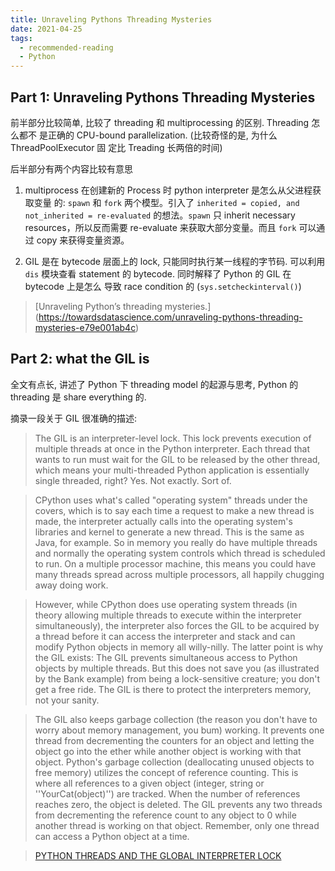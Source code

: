 ```yaml
---
title: Unraveling Pythons Threading Mysteries
date: 2021-04-25
tags:
  - recommended-reading
  - Python
---
```


## Part 1: Unraveling Pythons Threading Mysteries

前半部分比较简单, 比较了 threading 和 multiprocessing 的区别. Threading 怎么都不
是正确的 CPU-bound parallelization. (比较奇怪的是, 为什么 ThreadPoolExecutor 固
定比 Treading 长两倍的时间)

后半部分有两个内容比较有意思

1. multiprocess 在创建新的 Process 时 python interpreter 是怎么从父进程获取变量
   的: `spawn` 和 `fork` 两个模型。引入了
   `inherited = copied, and not_inherited = re-evaluated` 的想法。`spawn` 只
   inherit necessary resources，所以反而需要 re-evaluate 来获取大部分变量。而且
   `fork` 可以通过 copy 来获得变量资源。

2. GIL 是在 bytecode 层面上的 lock, 只能同时执行某一线程的字节码. 可以利用 `dis`
   模块查看 statement 的 bytecode. 同时解释了 Python 的 GIL 在 bytecode 上是怎么
   导致 race condition 的 (`sys.setcheckinterval()`)

> [Unraveling Python’s threading mysteries.]
> (https://towardsdatascience.com/unraveling-pythons-threading-mysteries-e79e001ab4c)

## Part 2: what the GIL is

全文有点长, 讲述了 Python 下 threading model 的起源与思考, Python 的 threading
是 share everything 的.

摘录一段关于 GIL 很准确的描述:

> The GIL is an interpreter-level lock. This lock prevents execution of multiple
> threads at once in the Python interpreter. Each thread that wants to run must
> wait for the GIL to be released by the other thread, which means your
> multi-threaded Python application is essentially single threaded, right? Yes.
> Not exactly. Sort of.

> CPython uses what's called "operating system" threads under the covers, which
> is to say each time a request to make a new thread is made, the interpreter
> actually calls into the operating system's libraries and kernel to generate a
> new thread. This is the same as Java, for example. So in memory you really do
> have multiple threads and normally the operating system controls which thread
> is scheduled to run. On a multiple processor machine, this means you could
> have many threads spread across multiple processors, all happily chugging away
> doing work.

> However, while CPython does use operating system threads (in theory allowing
> multiple threads to execute within the interpreter simultaneously), the
> interpreter also forces the GIL to be acquired by a thread before it can
> access the interpreter and stack and can modify Python objects in memory all
> willy-nilly. The latter point is why the GIL exists: The GIL prevents
> simultaneous access to Python objects by multiple threads. But this does not
> save you (as illustrated by the Bank example) from being a lock-sensitive
> creature; you don't get a free ride. The GIL is there to protect the
> interpreters memory, not your sanity.

> The GIL also keeps garbage collection (the reason you don't have to worry
> about memory management, you bum) working. It prevents one thread from
> decrementing the counters for an object and letting the object go into the
> ether while another object is working with that object. Python's garbage
> collection (deallocating unused objects to free memory) utilizes the concept
> of reference counting. This is where all references to a given object
> (integer, string or ''YourCat(object)'') are tracked. When the number of
> references reaches zero, the object is deleted. The GIL prevents any two
> threads from decrementing the reference count to any object to 0 while another
> thread is working on that object. Remember, only one thread can access a
> Python object at a time.

> [PYTHON THREADS AND THE GLOBAL INTERPRETER LOCK](http://jessenoller.com/blog/2009/02/01/python-threads-and-the-global-interpreter-lock)
